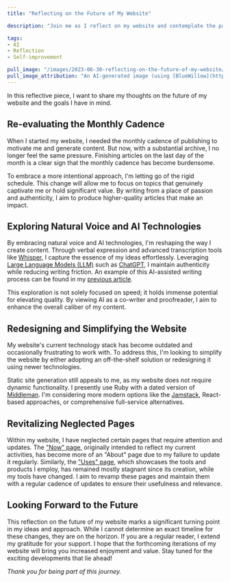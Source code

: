 ```yaml
---
title: "Reflecting on the Future of My Website"

description: "Join me as I reflect on my website and contemplate the path forward. In this brief teaser, get a glimpse of the upcoming changes as I re-evaluate my writing cadence, explore innovative content creation methods, and consider a much-needed redesign."

tags:
- AI
- Reflection
- Self-improvement

pull_image: "/images/2023-06-30-reflecting-on-the-future-of-my-website/laptop-water.jpg"
pull_image_attribution: "An AI-generated image (using [BlueWillow](https://www.bluewillow.ai/)) with the prompt 'Viewing behind a man looking at a laptop screen that shows an image of water with a drop hitting it, vector design --ar 3:2'"
---
```


In this reflective piece, I want to share my thoughts on the future of my website and the goals I have in mind.

## Re-evaluating the Monthly Cadence

When I started my website, I needed the monthly cadence of publishing to motivate me and generate content. But now, with a substantial archive, I no longer feel the same pressure. Finishing articles on the last day of the month is a clear sign that the monthly cadence has become burdensome.

To embrace a more intentional approach, I'm letting go of the rigid schedule. This change will allow me to focus on topics that genuinely captivate me or hold significant value. By writing from a place of passion and authenticity, I aim to produce higher-quality articles that make an impact.

## Exploring Natural Voice and AI Technologies

By embracing natural voice and AI technologies, I'm reshaping the way I create content. Through verbal expression and advanced transcription tools like [Whisper](https://openai.com/research/whisper), I capture the essence of my ideas effortlessly. Leveraging [Large Language Models (LLM)](https://en.wikipedia.org/wiki/Large_language_model) such as [ChatGPT](https://openai.com/product/chatgpt), I maintain authenticity while reducing writing friction. An example of this AI-assisted writing process can be found in my [previous article](/using-chatgpt-and-whisper-a-new-approach-to-blog-writing).

This exploration is not solely focused on speed; it holds immense potential for elevating quality. By viewing AI as a co-writer and proofreader, I aim to enhance the overall caliber of my content.

## Redesigning and Simplifying the Website

My website's current technology stack has become outdated and occasionally frustrating to work with. To address this, I'm looking to simplify the website by either adopting an off-the-shelf solution or redesigning it using newer technologies.

Static site generation still appeals to me, as my website does not require dynamic functionality. I presently use Ruby with a dated version of [Middleman](https://middlemanapp.com/). I'm considering more modern options like the [Jamstack](https://jamstack.org/), React-based approaches, or comprehensive full-service alternatives.

## Revitalizing Neglected Pages

Within my website, I have neglected certain pages that require attention and updates. The ["Now" page](/now), originally intended to reflect my current activities, has become more of an "About" page due to my failure to update it regularly. Similarly, the ["Uses" page](/uses), which showcases the tools and products I employ, has remained mostly stagnant since its creation, while my tools have changed. I aim to revamp these pages and maintain them with a regular cadence of updates to ensure their usefulness and relevance.

## Looking Forward to the Future

This reflection on the future of my website marks a significant turning point in my ideas and approach. While I cannot determine an exact timeline for these changes, they are on the horizon. If you are a regular reader, I extend my gratitude for your support. I hope that the forthcoming iterations of my website will bring you increased enjoyment and value. Stay tuned for the exciting developments that lie ahead!

*Thank you for being part of this journey.*
